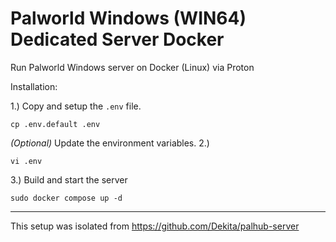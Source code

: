 # Palworld Windows (WIN64) Dedicated Server Docker

Run Palworld Windows server on Docker (Linux) via Proton


Installation:

1.) Copy and setup the `.env` file.
```
cp .env.default .env
```

*(Optional)* Update the environment variables.
2.) 
```
vi .env
```

3.) Build and start the server
```
sudo docker compose up -d
```

---

This setup was isolated from https://github.com/Dekita/palhub-server
